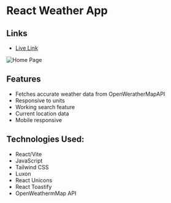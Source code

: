 # React Weather App

## Links
* [Live Link](https://weather-app-ras1k.vercel.app/)

![Home Page](https://github.com/ras1k/react-weather-app/assets/50275922/20ca61b7-97a7-41f4-aa2e-f334a423d052)

## Features 
* Fetches accurate weather data from OpenWeratherMapAPI
* Responsive to units
* Working search feature
* Current location data
* Mobile responsive

## Technologies Used:
* React/Vite
* JavaScript
* Tailwind CSS
* Luxon
* React Unicons
* React Toastify
* OpenWeathermMap API
